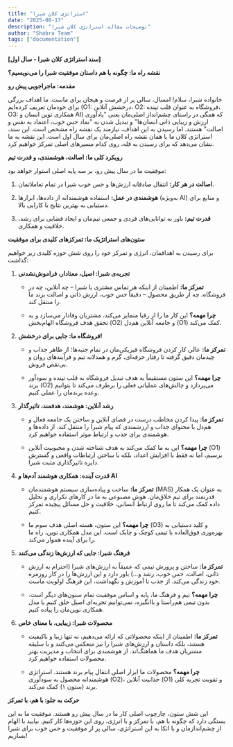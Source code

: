 ```yaml
---
title: "استراتژی کلان شبرا"
date: "2025-08-17"
description: "توضیحات مقاله استراتژی کلان شبرا"
author: "Shabra Team"
tags: ["documentation"]
---
```


**[سند استراتژی کلان شبرا - سال اول]**

**نقشه راه ما: چگونه با هم داستان موفقیت شبرا را می‌نویسیم؟**

**مقدمه: ماجراجویی پیش رو**

خانواده شبرا، سلام! امسال، سالی پر از فرصت و هیجان برای ماست. ما اهداف بزرگی برای خودمان تعریف کرده‌ایم (O1: درخشش آنلاین، O2: فروشگاه به عنوان قلب تپنده، O3: همکاری نوین انسان و AI) که همگی در راستای چشم‌انداز اصلی‌مان یعنی "یادآوری ارزش و زیبایی ذاتی انسان‌ها" و تبدیل شدن به "نماد حس خوب، اعتماد به نفس و اصالت" هستند. اما رسیدن به این اهداف، نیازمند یک نقشه راه مشخص است. این سند، استراتژی کلان ما یا همان نقشه راه اصلی‌مان برای سال اول است. این نقشه به ما نشان می‌دهد که برای رسیدن به قله، روی کدام مسیرهای اصلی تمرکز خواهیم کرد.

**رویکرد کلی ما: اصالت، هوشمندی، و قدرت تیم**

موفقیت ما در سال پیش رو، بر سه پایه اصلی استوار خواهد بود:

1. **اصالت در هر کار:** انتقال صادقانه ارزش‌ها و حس خوب شبرا در تمام تعاملاتمان.
    
2. **هوشمندی در عمل:** استفاده هوشمندانه از داده‌ها، ابزارها (به‌ویژه AI) و منابع برای دستیابی به بهترین نتایج با کارایی بالا.
    
3. **قدرت تیم:** باور به توانایی‌های فردی و جمعی تیم‌مان و ایجاد فضایی برای رشد، خلاقیت و همکاری.
    

**ستون‌های استراتژیک ما: تمرکزهای کلیدی برای موفقیت**

برای رسیدن به اهدافمان، انرژی و تمرکز خود را روی شش حوزه کلیدی زیر خواهیم گذاشت:

1. **تجربه‌ی شبرا: اصیل، معنادار، فراموش‌نشدنی**
    
    - **تمرکز ما:** اطمینان از اینکه هر تماس مشتری با شبرا – چه آنلاین، چه در فروشگاه، چه از طریق محصول – دقیقاً حس خوب، ارزش ذاتی و اصالت برند ما را منتقل کند.
        
    - **چرا مهمه؟** این کار ما را از رقبا متمایز می‌کند، مشتریان وفادار می‌سازد و به تحقق هدف فروشگاه الهام‌بخش (O2) و جامعه آنلاین هم‌دل (O1) کمک می‌کند.
        
2. **فروشگاه ما: جایی برای درخشش!**
    
    - **تمرکز ما:** عالی کار کردن فروشگاه فیزیکی‌مان در تمام جنبه‌ها؛ از ظاهر جذاب و چیدمان دقیق گرفته تا رفتار حرفه‌ای، گرم و همدلانه تیم و فرآیندهای روان و بی‌نقص فروش.
        
    - **چرا مهمه؟** این ستون مستقیماً به هدف تبدیل فروشگاه به قلب تپنده و سودآور برند (O2) می‌پردازد و چالش‌های عملیاتی فعلی را برطرف می‌کند تا بتوانیم وعده برندمان را عملی کنیم.
        
3. **رشد آنلاین: هوشمند، هدفمند، تاثیرگذار**
    
    - **تمرکز ما:** پیدا کردن مخاطب درست در فضای آنلاین و ساختن یک جامعه فعال و هم‌دل با محتوای جذاب و ارزشمندی که پیام شبرا را منتقل کند. از داده‌ها و هوشمندی برای جذب و ارتباط موثر استفاده خواهیم کرد.
        
    - **چرا مهمه؟** این به ما کمک می‌کند به هدف شناخته شدن و محبوبیت آنلاین (O1) برسیم، اما نه فقط با افزایش اعداد، بلکه با ساختن ارتباطات واقعی و گسترش دایره تاثیرگذاری مثبت شبرا.
        
4. **قدرت آینده: همکاری هوشمند آدم‌ها و AI**
    
    - **تمرکز ما:** ساخت و پیاده‌سازی سیستم هوشمندمان (MAS) به عنوان یک همکار قدرتمند برای تیم خلاق‌مان. هوش مصنوعی به ما در کارهای تکراری و تحلیل داده کمک می‌کند تا ما روی ارتباط انسانی، خلاقیت و حل مسائل پیچیده تمرکز کنیم.
        
    - **چرا مهمه؟** این ستون، هسته اصلی هدف سوم ما (O3) و کلید دستیابی به بهره‌وری فوق‌العاده با تیمی کوچک و چابک است. این مدل همکاری نوین، راه ما را برای آینده هموار می‌کند.
        
5. **فرهنگ شبرا: جایی که ارزش‌ها زندگی می‌کنند**
    
    - **تمرکز ما:** ساختن و پرورش تیمی که عمیقاً به ارزش‌های شبرا (احترام به ارزش ذاتی، اصالت، حس خوب، رشد و...) باور دارد و این ارزش‌ها را در کار روزمره خود زندگی می‌کند. از جذب تا آموزش و نگهداشت، این فرهنگ اولویت ماست.
        
    - **چرا مهمه؟** تیم و فرهنگ ما، پایه و اساس موفقیت تمام ستون‌های دیگر است. بدون تیمی هم‌راستا و باانگیزه، نمی‌توانیم تجربه‌ای اصیل خلق کنیم یا مدل همکاری نوین‌مان را پیاده کنیم.
        
6. **محصولات شبرا: زیبایی، با معنای خاص**
    
    - **تمرکز ما:** اطمینان از اینکه محصولاتی که ارائه می‌دهیم، نه تنها زیبا و باکیفیت هستند، بلکه داستان و ارزش‌های شبرا را نیز منعکس می‌کنند و با سلیقه مشتریان هدف ما هماهنگ‌اند. از هوشمندی برای انتخاب و مدیریت بهتر محصولات استفاده خواهیم کرد.
        
    - **چرا مهمه؟** محصولات ما ابزار اصلی انتقال پیام برند هستند. استراتژی هوشمندانه محصول به سودآوری (O2)، جذابیت آنلاین (O1) و تقویت تجربه کلی برند (ستون ۱) کمک می‌کند.
        

**حرکت به جلو: با هم، با تمرکز**

این شش ستون، چارچوب اصلی کار ما در سال پیش رو هستند. موفقیت ما به این بستگی دارد که چگونه با هم، با تمرکز و با انرژی، روی این حوزه‌ها کار کنیم. بیایید با الهام از چشم‌اندازمان و با اتکا به این استراتژی، سالی پر از موفقیت و حس خوب برای شبرا بسازیم!